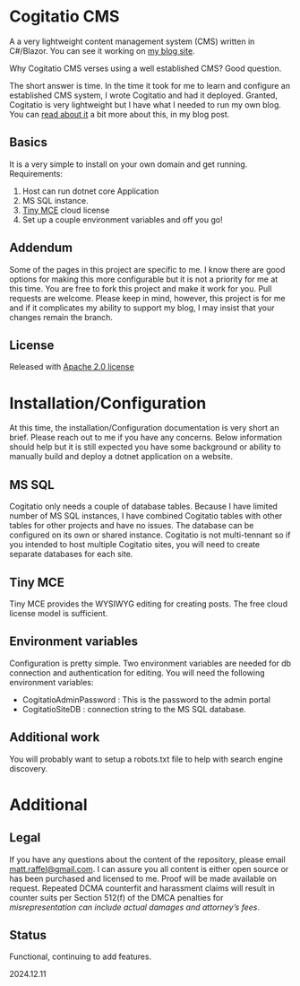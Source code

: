 # Cogitatio CMS
A a very lightweight content management system (CMS) written in C#/Blazor. You can see it working on [my blog site](http://blog.tatmanblue.com/).   

Why Cogitatio CMS verses using a well established CMS?  Good question.    

The short answer is time.  In the time it took for me to learn and configure an established CMS system, I wrote Cogitatio and had it deployed.   Granted, Cogitatio is very lightweight but I have what I needed to run my own blog.  You can [read about it](http://blog.tatmanblue.com/post/thank-you-chatgpt-1823) a bit more about this, in my blog post. 

## Basics

It is a very simple to install on your own domain and get running.  Requirements:  
1. Host can run dotnet core Application
2. MS SQL instance. 
3. [Tiny MCE](https://www.tiny.cloud/) cloud license
4. Set up a couple environment variables and off you go!  

## Addendum
Some of the pages in this project are specific to me.  I know there are good options for making this more configurable but it is not a priority for me at this time.  You are free to fork this project and make it work for you.   Pull requests are welcome.  Please keep in mind, however, this project is for me and if it complicates my ability to support my blog, I may insist that your changes remain the branch.  

## License
Released with [Apache 2.0 license](https://github.com/tatmanblue/Cogitatio/blob/main/LICENSE)  

# Installation/Configuration

At this time, the installation/Configuration documentation is very short an brief.  Please reach out to me if you have any concerns.  Below information should help but it is still expected you have some background or ability to manually build and deploy a dotnet application on a website.

## MS SQL

Cogitatio only needs a couple of database tables.  Because I have limited number of MS SQL instances, I have combined Cogitatio tables with other tables for other projects and have no issues.   The database can be configured on its own or shared instance.  Cogitatio is not multi-tennant so if you intended to host multiple Cogitatio sites, you will need to create separate databases for each site.

## Tiny MCE

Tiny MCE provides the WYSIWYG editing for creating posts.  The free cloud license model is sufficient.

## Environment variables

Configuration is pretty simple.  Two environment variables are needed for db connection and authentication for editing.  You will need the following environment variables:

- CogitatioAdminPassword :  This is the password to the admin portal
- CogitatioSiteDB : connection string to the MS SQL database.   

## Additional work

You will probably want to setup a robots.txt file to help with search engine discovery.

# Additional

## Legal
If you have any questions about the content of the repository, please email [matt.raffel@gmail.com](mailto:matt.raffel@gmail.com). I can assure you all content is either open source or has been purchased and licensed to me. Proof will be made available on request. Repeated DCMA counterfit and harassment claims will result in counter suits per Section 512(f) of the DMCA penalties for _misrepresentation can include actual damages and attorney’s fees_.

## Status
Functional, continuing to add features.

2024.12.11